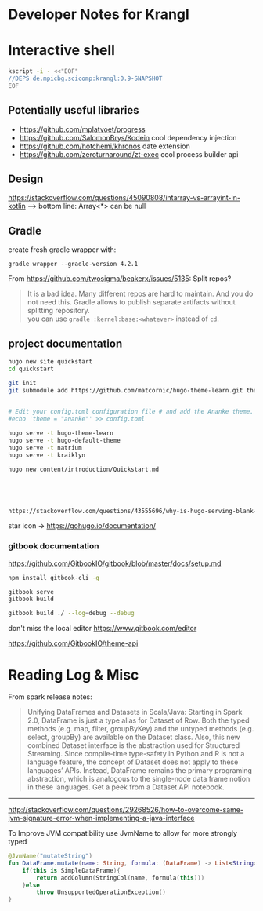 # Developer Notes for Krangl



# Interactive shell
```bash
kscript -i - <<"EOF"
//DEPS de.mpicbg.scicomp:krangl:0.9-SNAPSHOT
EOF
```

## Potentially useful libraries

* https://github.com/mplatvoet/progress
* https://github.com/SalomonBrys/Kodein cool dependency injection
* https://github.com/hotchemi/khronos date extension
* https://github.com/zeroturnaround/zt-exec cool process builder api


## Design

https://stackoverflow.com/questions/45090808/intarray-vs-arrayint-in-kotlin --> bottom line: Array<*> can be null


## Gradle

create fresh gradle wrapper with:

`gradle wrapper --gradle-version 4.2.1`

From https://github.com/twosigma/beakerx/issues/5135: Split repos?
> It is a bad idea. Many different repos are hard to maintain. And you do not need this. Gradle allows to publish separate artifacts without splitting repository.  
you can use `gradle :kernel:base:<whatever>` instead of `cd`.




## project documentation


```bash
hugo new site quickstart
cd quickstart

git init
git submodule add https://github.com/matcornic/hugo-theme-learn.git themes/hugo-theme-learn
 

# Edit your config.toml configuration file # and add the Ananke theme. 
#echo 'theme = "ananke"' >> config.toml

hugo serve -t hugo-theme-learn
hugo serve -t hugo-default-theme
hugo serve -t natrium
hugo serve -t kraiklyn

hugo new content/introduction/Quickstart.md





https://stackoverflow.com/questions/43555696/why-is-hugo-serving-blank-pages

```

star icon -> https://gohugo.io/documentation/



### gitbook documentation

https://github.com/GitbookIO/gitbook/blob/master/docs/setup.md

```bash
npm install gitbook-cli -g

gitbook serve
gitbook build

gitbook build ./ --log=debug --debug

```

don't miss the local editor
https://www.gitbook.com/editor

https://github.com/GitbookIO/theme-api


# Reading Log & Misc


From spark release notes:
> Unifying DataFrames and Datasets in Scala/Java: Starting in Spark 2.0, DataFrame is just a type alias for Dataset of Row. Both the typed methods (e.g. map, filter, groupByKey) and the untyped methods (e.g. select, groupBy) are available on the Dataset class. Also, this new combined Dataset interface is the abstraction used for Structured Streaming. Since compile-time type-safety in Python and R is not a language feature, the concept of Dataset does not apply to these languages’ APIs. Instead, DataFrame remains the primary programing abstraction, which is analogous to the single-node data frame notion in these languages. Get a peek from a Dataset API notebook.

---

http://stackoverflow.com/questions/29268526/how-to-overcome-same-jvm-signature-error-when-implementing-a-java-interface

To Improve JVM compatibility use JvmName to allow for more strongly typed

```kotlin
@JvmName("mutateString")
fun DataFrame.mutate(name: String, formula: (DataFrame) -> List<String>): DataFrame {
    if(this is SimpleDataFrame){
        return addColumn(StringCol(name, formula(this)))
    }else
        throw UnsupportedOperationException()
}

```